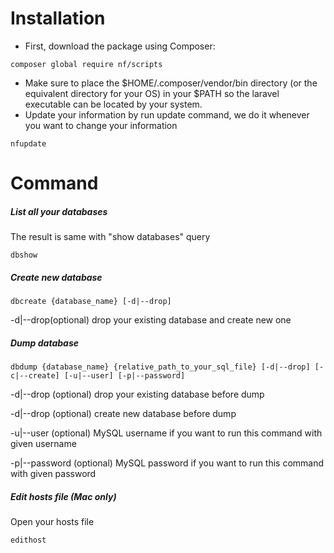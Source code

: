 # Installation
* First, download the package using Composer:
```
composer global require nf/scripts
```
* Make sure to place the $HOME/.composer/vendor/bin directory (or the equivalent directory for your OS) in your $PATH so the laravel executable can be located by your system.
* Update your information by run update command, we do it whenever you want to change your information
```
nfupdate
```
# Command
##### List all your databases
The result is same with "show databases" query
```
dbshow
```
##### Create new database
```
dbcreate {database_name} [-d|--drop]
```
-d|--drop(optional) drop your existing database and create new one
##### Dump database
```
dbdump {database_name} {relative_path_to_your_sql_file} [-d|--drop] [-c|--create] [-u|--user] [-p|--password]
```
-d|--drop (optional) drop your existing database before dump

-d|--drop (optional) create new database before dump

-u|--user (optional) MySQL username if you want to run this command with given username

-p|--password (optional) MySQL password if you want to run this command with given password
##### Edit hosts file (Mac only)
Open your hosts file 
```
edithost
```
